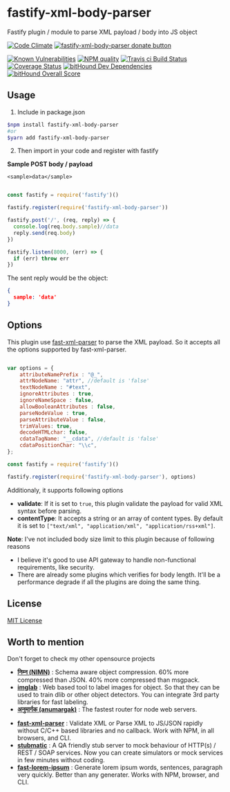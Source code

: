 # fastify-xml-body-parser
Fastify plugin / module to parse XML payload / body into JS object

[![Code Climate](https://codeclimate.com/github/NaturalIntelligence/fastify-xml-body-parser/badges/gpa.svg)](https://codeclimate.com/github/NaturalIntelligence/fastify-xml-body-parser) 
[<img src="https://www.paypalobjects.com/webstatic/en_US/btn/btn_donate_92x26.png" alt="fastify-xml-body-parser donate button"/>](https://www.paypal.com/cgi-bin/webscr?cmd=_s-xclick&hosted_button_id=KQJAX48SPUKNC) 

[![Known Vulnerabilities](https://snyk.io/test/github/naturalintelligence/fastify-xml-body-parser/badge.svg)](https://snyk.io/test/github/naturalintelligence/fastify-xml-body-parser) 
[![NPM quality][quality-image]][quality-url]
[![Travis ci Build Status](https://travis-ci.org/NaturalIntelligence/fastify-xml-body-parser.svg?branch=master)](https://travis-ci.org/NaturalIntelligence/fastify-xml-body-parser) 
[![Coverage Status](https://coveralls.io/repos/github/NaturalIntelligence/fastify-xml-body-parser/badge.svg?branch=master)](https://coveralls.io/github/NaturalIntelligence/fastify-xml-body-parser?branch=master) 
[![bitHound Dev Dependencies](https://www.bithound.io/github/NaturalIntelligence/fastify-xml-body-parser/badges/devDependencies.svg)](https://www.bithound.io/github/NaturalIntelligence/fastify-xml-body-parser/master/dependencies/npm)
[![bitHound Overall Score](https://www.bithound.io/github/NaturalIntelligence/fastify-xml-body-parser/badges/score.svg)](https://www.bithound.io/github/NaturalIntelligence/fastify-xml-body-parser) 

[quality-image]: http://npm.packagequality.com/shield/fastify-xml-body-parser.svg?style=flat-square
[quality-url]: http://packagequality.com/#?package=fastify-xml-body-parser

## Usage
1. Include in package.json
```bash
$npm install fastify-xml-body-parser
#or
$yarn add fastify-xml-body-parser
```

2. Then import in your code and register with fastify

**Sample POST body / payload**
```
<sample>data</sample>
```

```js

const fastify = require('fastify')()

fastify.register(require('fastify-xml-body-parser'))

fastify.post('/', (req, reply) => {
  console.log(req.body.sample)//data
  reply.send(req.body)
})

fastify.listen(8000, (err) => {
  if (err) throw err
})
```

The sent reply would be the object:
```json
{
  sample: 'data'
}
```

## Options
This plugin use [fast-xml-parser](https://github.com/NaturalIntelligence/fast-xml-parser) to parse the XML payload. So it accepts all the options supported by fast-xml-parser.

```js

var options = {
    attributeNamePrefix : "@_",
    attrNodeName: "attr", //default is 'false'
    textNodeName : "#text",
    ignoreAttributes : true,
    ignoreNameSpace : false,
    allowBooleanAttributes : false,
    parseNodeValue : true,
    parseAttributeValue : false,
    trimValues: true,
    decodeHTMLchar: false,
    cdataTagName: "__cdata", //default is 'false'
    cdataPositionChar: "\\c",
};

const fastify = require('fastify')()

fastify.register(require('fastify-xml-body-parser'), options)

```

Additionaly, it supports following options

* **validate**: If it is set to `true`, this plugin validate the payload for valid XML syntax before parsing.
* **contentType**:  It accepts a string or an array of content types. By default it is set to `["text/xml", "application/xml", "application/rss+xml"]`.

**Note**: I've not included body size limit to this plugin because of following reasons
* I believe it's good to use API gateway to handle non-functional requirements, like security.
* There are already some plugins which verifies for body length. It'll be a performance degrade if all the plugins are doing the same thing.


## License
[MIT License](http://jsumners.mit-license.org/)

## Worth to mention

Don't forget to check my other opensource projects

- **[निम्न (NIMN)](https://github.com/nimndata/spec)** : Schema aware object compression. 60% more compressed than JSON. 40% more compressed than msgpack.
- **[imglab](https://github.com/NaturalIntelligence/imglab)** : Web based tool to label images for object. So that they can be used to train dlib or other object detectors. You can integrate 3rd party libraries for fast labeling.
- **[अनुमार्गक (anumargak)](https://github.com/NaturalIntelligence/anumargak)** : The fastest router for node web servers.

* **[fast-xml-parser](https://github.com/NaturalIntelligence/fast-xml-parser)** : Validate XML or Parse XML to JS/JSON rapidly without C/C++ based libraries and no callback. Work with NPM, in all browsers, and CLI.
* **[stubmatic](https://github.com/NaturalIntelligence/stubmatic)** : A QA friendly stub server to mock behaviour of HTTP(s) / REST / SOAP services. Now you can create simulators or mock services in few minutes without coding.
* **[fast-lorem-ipsum](https://github.com/NaturalIntelligence/fast-lorem-ipsum)** : Generate lorem ipsum words, sentences, paragraph very quickly. Better than any generater. Works with NPM, browser, and CLI.
